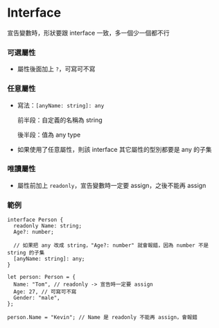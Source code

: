 # Interface

宣告變數時，形狀要跟 interface 一致，多一個少一個都不行

### 可選屬性

- 屬性後面加上 `?`，可寫可不寫

### 任意屬性

- 寫法：`[anyName: string]: any`

  前半段：自定義的名稱為 string

  後半段：值為 any type

- 如果使用了任意屬性，則該 interface 其它屬性的型別都要是 any 的子集

### 唯讀屬性

- 屬性前加上 `readonly`，宣告變數時一定要 assign，之後不能再 assign

### 範例

```tsx
interface Person {
  readonly Name: string;
  Age?: number;

  // 如果把 any 改成 string，"Age?: number" 就會報錯，因為 number 不是 string 的子集
  [anyName: string]: any;
}

let person: Person = {
  Name: "Tom", // readonly -> 宣告時一定要 assign
  Age: 27, // 可寫可不寫
  Gender: "male",
};

person.Name = "Kevin"; // Name 是 readonly 不能再 assign，會報錯
```
